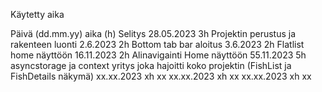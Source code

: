 Käytetty aika

Päivä (dd.mm.yy)    aika (h)        Selitys
28.05.2023          3h              Projektin perustus ja rakenteen luonti 
2.6.2023            2h              Bottom tab bar aloitus
3.6.2023            2h              Flatlist home näyttöön
16.11.2023          2h              Alinavigainti Home näyttöön 
55.11.2023          5h              asyncstorage ja context yritys joka hajoitti koko projektin
(FishList ja FishDetails näkymä)
xx.xx.2023          xh              xx
xx.xx.2023          xh              xx
xx.xx.2023          xh              xx
